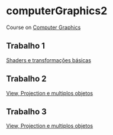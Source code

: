 # computerGraphics2
Course on [Computer Graphics](https://uspdigital.usp.br/jupiterweb/obterDisciplina?nomdis=&sgldis=SCC0250)

## Trabalho 1
[Shaders e transformações básicas](https://github.com/jorgesalhani/computerGraphics2/tree/main/trabalho1)

## Trabalho 2
[View, Projection e multiplos objetos](https://github.com/jorgesalhani/computerGraphics2/tree/main/trabalho2)

## Trabalho 3
[View, Projection e multiplos objetos](https://github.com/jorgesalhani/computerGraphics2/tree/main/trabalho3)